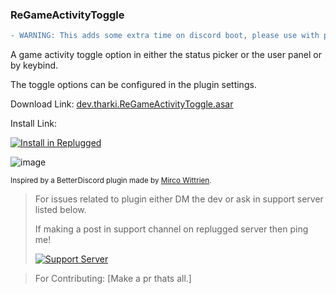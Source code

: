 ### ReGameActivityToggle
```diff
- WARNING: This adds some extra time on discord boot, please use with patience.
```
A game activity toggle option in either the status picker or the user panel or by keybind.

The toggle options can be configured in the plugin settings.

Download Link: [dev.tharki.ReGameActivityToggle.asar](https://github.com/Tharki-God/ReGameActivityToggle/releases/latest/download/dev.tharki.ReGameActivityToggle.asar)

Install Link:

[![Install in Replugged](https://img.shields.io/badge/-Install%20in%20Replugged-blue?style=for-the-badge&logo=none)](https://replugged.dev/install?identifier=Tharki-God/ReGameActivityToggle&source=github)

![image](https://tharki-god.github.io/files-random-host/bdpluginsassets/togglegame.png)

<sub>Inspired by a BetterDiscord plugin made by [Mirco Wittrien](https://github.com/mwittrien/BetterDiscordAddons/tree/master/Plugins/GameActivityToggle).</sub>

> For issues related to plugin either DM the dev or ask in support server listed below.
>
>If making a post in support channel on replugged server then ping me!
>
> [![Support Server](https://discordapp.com/api/guilds/919649417005506600/widget.png?style=banner3)](https://discord.gg/SgKSKyh9gY)


> For Contributing: [Make a pr thats all.]
